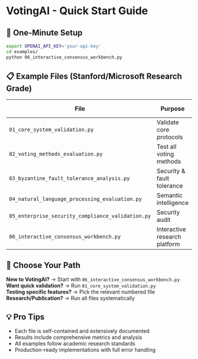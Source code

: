 # VotingAI - Quick Start Guide

## 🚀 One-Minute Setup

```bash
export OPENAI_API_KEY='your-api-key'
cd examples/
python 06_interactive_consensus_workbench.py
```

## 📋 Example Files (Stanford/Microsoft Research Grade)

| File | Purpose | Duration | API Required |
|------|---------|----------|--------------|
| `01_core_system_validation.py` | Validate core protocols | 30s | ❌ |
| `02_voting_methods_evaluation.py` | Test all voting methods | 3-5m | ✅ |
| `03_byzantine_fault_tolerance_analysis.py` | Security & fault tolerance | 4-6m | ✅ |
| `04_natural_language_processing_evaluation.py` | Semantic intelligence | 3-4m | ✅ |
| `05_enterprise_security_compliance_validation.py` | Security audit | 2-3m | ✅ |
| `06_interactive_consensus_workbench.py` | Interactive research platform | Variable | ✅ |

## 🎯 Choose Your Path

**New to VotingAI?** → Start with `06_interactive_consensus_workbench.py`  
**Want quick validation?** → Run `01_core_system_validation.py`  
**Testing specific features?** → Pick the relevant numbered file  
**Research/Publication?** → Run all files systematically  

## 💡 Pro Tips

- Each file is self-contained and extensively documented
- Results include comprehensive metrics and analysis
- All examples follow academic research standards
- Production-ready implementations with full error handling
